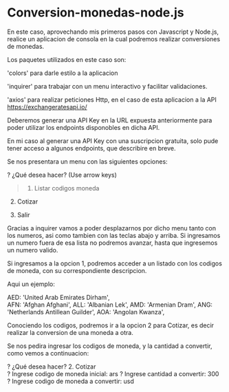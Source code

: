 # Conversion-monedas-node.js

En este caso, aprovechando mis primeros pasos con Javascript y Node.js, realice un aplicacion de consola
en la cual podremos realizar conversiones de monedas.

Los paquetes utilizados en este caso son: 

'colors' para darle estilo a la aplicacion

'inquirer' para trabajar con un menu interactivo y facilitar validaciones.

'axios' para realizar peticiones Http, en el caso de esta aplicacion a la API https://exchangeratesapi.io/

Deberemos generar una API Key en la URL expuesta anteriormente para poder utilizar los endpoints disponobles en dicha API.

En mi caso al generar una API Key con una suscripcion gratuita, solo pude tener acceso a algunos endpoints, que describire en
breve.

Se nos presentara un menu con las siguientes opciones:


? ¿Qué desea hacer? (Use arrow keys)

>  1. Listar codigos moneda
  
   2. Cotizar
  
   0. Salir

Gracias a inquirer vamos a poder desplazarnos por dicho menu tanto con los numeros, asi como tambien con las teclas abajo y arriba. Si ingresamos un numero fuera de esa lista no podremos avanzar, hasta que ingresemos un numero valido.

Si ingresamos a la opcion 1, podremos acceder a un listado con los codigos de moneda, con su correspondiente descripcion.

Aqui un ejemplo:

  AED: 'United Arab Emirates Dirham',  
  AFN: 'Afghan Afghani',
  ALL: 'Albanian Lek',
  AMD: 'Armenian Dram',
  ANG: 'Netherlands Antillean Guilder',
  AOA: 'Angolan Kwanza',
  
  
Conociendo los codigos, podremos ir a la opcion 2 para Cotizar, es decir realizar la conversion de una moneda a otra.

Se nos pedira ingresar los codigos de moneda, y la cantidad a convertir, como vemos a continuacion:


? ¿Qué desea hacer? 2. Cotizar       
? Ingrese codigo de moneda inicial:  ars
? Ingrese cantidad a convertir:  300     
? Ingrese codigo de moneda a convertir:  usd





